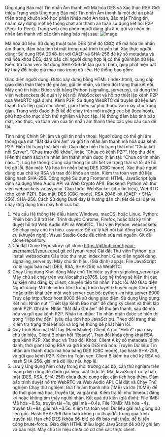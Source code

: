 Ứng dụng Bảo mật Tin nhắn Âm thanh với Mã hóa DES và Xác thực RSA
Giới thiệu Trang web
Ứng dụng Bảo mật Tin nhắn Âm thanh là một dự án phát triển trong khuôn khổ học phần Nhập môn An toàn, Bảo mật Thông tin, nhằm xây dựng một hệ thống chat âm thanh an toàn sử dụng kết nối P2P (Peer-to-Peer). Trang web cho phép người dùng ghi âm, gửi và nhận tin nhắn âm thanh với các tính năng bảo mật sau:
![image](https://github.com/user-attachments/assets/3395d680-d885-4a1b-8888-eda91c26a44c)

Mã hóa dữ liệu: Sử dụng thuật toán DES (chế độ CBC) để mã hóa tin nhắn âm thanh, đảm bảo tính bí mật trong quá trình truyền tải.
Xác thực người dùng: Sử dụng RSA 2048-bit với OAEP và SHA-256 để ký số metadata và mã hóa khóa DES, đảm bảo chỉ người dùng hợp lệ có thể gửi/nhận dữ liệu.
Kiểm tra toàn vẹn: Sử dụng SHA-256 để tạo giá trị băm, giúp phát hiện bất kỳ thay đổi hoặc giả mạo nào trong dữ liệu.
Hệ thống bao gồm:

Giao diện người dùng: Được xây dựng bằng HTML (index.html), cung cấp giao diện thân thiện để ghi âm, gửi tin nhắn, và theo dõi trạng thái kết nối.
Máy chủ tín hiệu: Được viết bằng Python (signaling_server.py), sử dụng thư viện websockets để quản lý kết nối WebSocket và hỗ trợ thiết lập kênh P2P qua WebRTC (giả định).
Kênh P2P: Sử dụng WebRTC để truyền dữ liệu âm thanh trực tiếp giữa các client, giảm thiểu sự phụ thuộc vào máy chủ trung gian.
Trang web được thiết kế để chạy trên môi trường cục bộ (localhost), phù hợp cho mục đích thử nghiệm và học tập. Hệ thống đảm bảo tính bảo mật, xác thực, và toàn vẹn của tin nhắn âm thanh theo các yêu cầu của đề tài.

Tính năng Chính
Ghi âm và gửi tin nhắn thoại: Người dùng có thể ghi âm thông qua nút “Bắt đầu Ghi âm” và gửi tin nhắn âm thanh mã hóa qua kênh P2P.
Hiển thị trạng thái kết nối: Giao diện hiển thị trạng thái như “Chưa kết nối Server”, “Chưa trao đổi khóa”, hoặc “Chưa có kênh P2P”.
Hộp thư đến: Hiển thị danh sách tin nhắn âm thanh nhận được (hiện tại: “Chưa có tin nhắn nào...”).
Log hệ thống: Cung cấp thông tin chi tiết về trạng thái và lỗi để hỗ trợ gỡ lỗi.
Bảo mật:
Mã hóa tin nhắn bằng DES (CBC mode).
Xác thực người dùng qua chữ ký RSA và trao đổi khóa an toàn.
Kiểm tra toàn vẹn dữ liệu bằng hash SHA-256.
Công nghệ Sử dụng
Frontend: HTML, JavaScript (giả định sử dụng Web Audio API và Web Crypto API).
Backend: Python với thư viện websockets và asyncio.
Giao thức: WebSocket (cho tín hiệu), WebRTC (cho kênh P2P).
Bảo mật: DES (CBC mode), RSA 2048-bit (OAEP + SHA-256), SHA-256.
Cách Sử dụng
Dưới đây là hướng dẫn chi tiết để cài đặt và chạy ứng dụng trên máy tính cục bộ.

1. Yêu cầu Hệ thống
Hệ điều hành: Windows, macOS, hoặc Linux.
Python: Phiên bản 3.8 trở lên.
Trình duyệt: Chrome, Firefox, hoặc bất kỳ trình duyệt hỗ trợ Web Audio API và WebRTC.
Thư viện Python:
websockets: Để chạy máy chủ tín hiệu.
asyncio: Để xử lý kết nối bất đồng bộ.
Công cụ (khuyến nghị):
Visual Studio Code để chỉnh sửa mã nguồn.
Git để clone repository.
2. Cài đặt
Clone Repository:
git clone https://github.com/[your-username]/[your-repo].git
cd [your-repo]
Cài đặt Thư viện Python:
pip install websockets
Cấu trúc thư mục:
index.html: Giao diện người dùng.
signaling_server.py: Máy chủ tín hiệu.
(Giả định) app.js: File JavaScript xử lý logic bảo mật (DES, RSA, SHA-256) và WebRTC.
3. Chạy Ứng dụng
Khởi động Máy chủ Tín hiệu:
python signaling_server.py
Máy chủ sẽ chạy trên ws://localhost:8765.
Log hệ thống sẽ hiển thị các sự kiện như đăng ký client, chuyển tiếp tin nhắn, hoặc lỗi.
Mở Giao diện Người dùng:
Mở file index.html trong trình duyệt (khuyến nghị Chrome).
Hoặc triển khai trên một web server cục bộ:
python -m http.server 8000
Truy cập http://localhost:8000 để sử dụng giao diện.
Sử dụng Ứng dụng:
Kết nối: Nhấn nút “Thiết lập Kênh Bảo mật” để đăng ký client và thiết lập kênh P2P.
Ghi âm: Nhấn “Bắt đầu Ghi âm” để thu âm thanh, sau đó mã hóa và gửi qua kênh P2P.
Nhận tin nhắn: Tin nhắn nhận được sẽ hiển thị trong “Hộp thư đến” (yêu cầu tích hợp JavaScript).
Theo dõi trạng thái: Kiểm tra trạng thái kết nối và log hệ thống để phát hiện lỗi.
4. Quy trình Bảo mật
Bắt tay (Handshake):
Client A gửi “Hello!” qua máy chủ tín hiệu, Client B phản hồi “Ready!”.
Trao đổi khóa công khai RSA qua kênh P2P.
Xác thực và Trao đổi Khóa:
Client A ký số metadata (định danh, thời gian) bằng RSA và gửi khóa DES mã hóa.
Truyền Dữ liệu:
Tin nhắn âm thanh được mã hóa bằng DES (CBC mode), tạo hash SHA-256, và gửi qua kênh P2P.
Kiểm tra Toàn vẹn:
Client B kiểm tra chữ ký RSA và hash SHA-256, giải mã dữ liệu nếu hợp lệ.
5. Lưu ý
Ứng dụng hiện chạy trong môi trường cục bộ, cần thử nghiệm trên mạng diện rộng để đánh giá hiệu suất thực tế.
Mã JavaScript xử lý bảo mật (DES, RSA, SHA-256) chưa được cung cấp, cần tích hợp thêm.
Đảm bảo trình duyệt hỗ trợ WebRTC và Web Audio API.
Cài đặt và Chạy Thử nghiệm
Chạy thử nghiệm:
Gửi file âm thanh nhỏ (1MB) và lớn (10MB) để đo thời gian mã hóa, truyền tải, và giải mã.
Kiểm tra lỗi như timeout đăng ký hoặc không tìm thấy người nhận.
Kết quả dự kiến (giả định):
File 1MB: Mã hóa ~0.5s, truyền tải ~1s, giải mã ~0.4s.
File 10MB: Mã hóa ~4s, truyền tải ~8s, giải mã ~3.5s.
Kiểm tra toàn vẹn:
Dữ liệu giải mã giống dữ liệu gốc.
Hash SHA-256 đảm bảo không có thay đổi trong quá trình truyền tải.
Hạn chế
DES (khóa 56-bit) có độ bảo mật thấp, dễ bị tấn công brute-force.
Giao diện HTML thiếu logic JavaScript để xử lý ghi âm và bảo mật.
Máy chủ tín hiệu chưa có cơ chế xác thực client.

